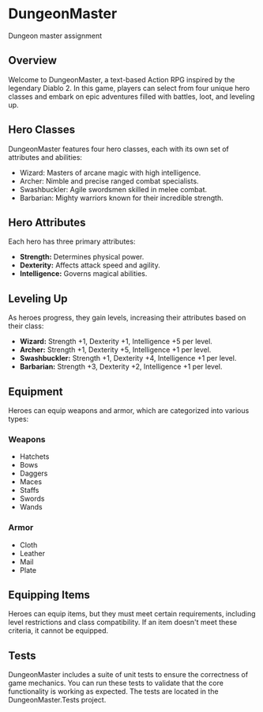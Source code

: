 # DungeonMaster
Dungeon master assignment
## Overview

Welcome to DungeonMaster, a text-based Action RPG inspired by the legendary Diablo 2. In this game, players can select from four unique hero classes and embark on epic adventures filled with battles, loot, and leveling up.

## Hero Classes

DungeonMaster features four hero classes, each with its own set of attributes and abilities:

- Wizard: Masters of arcane magic with high intelligence.
- Archer: Nimble and precise ranged combat specialists.
- Swashbuckler: Agile swordsmen skilled in melee combat.
- Barbarian: Mighty warriors known for their incredible strength.

## Hero Attributes

Each hero has three primary attributes:

- **Strength:** Determines physical power.
- **Dexterity:** Affects attack speed and agility.
- **Intelligence:** Governs magical abilities.

## Leveling Up

As heroes progress, they gain levels, increasing their attributes based on their class:

- **Wizard:** Strength +1, Dexterity +1, Intelligence +5 per level.
- **Archer:** Strength +1, Dexterity +5, Intelligence +1 per level.
- **Swashbuckler:** Strength +1, Dexterity +4, Intelligence +1 per level.
- **Barbarian:** Strength +3, Dexterity +2, Intelligence +1 per level.

## Equipment

Heroes can equip weapons and armor, which are categorized into various types:

### Weapons

- Hatchets
- Bows
- Daggers
- Maces
- Staffs
- Swords
- Wands

### Armor

- Cloth
- Leather
- Mail
- Plate

## Equipping Items

Heroes can equip items, but they must meet certain requirements, including level restrictions and class compatibility. If an item doesn't meet these criteria, it cannot be equipped.
## Tests
DungeonMaster includes a suite of unit tests to ensure the correctness of game mechanics. You can run these tests to validate that the core functionality is working as expected. The tests are located in the DungeonMaster.Tests project.
